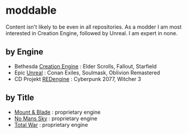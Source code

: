 # moddable

Content isn't likely to be even in all repositories.
As a modder I am most interested in Creation Engine, followed by Unreal.
I am expert in none.

## by Engine

- Bethesda [Creation Engine](https://github.com/df15h-moddable/df15h-ce-public) : Elder Scrolls, Fallout, Starfield
- Epic [Unreal](https://github.com/df15h-moddable/unreal) : Conan Exiles, Soulmask, Oblivion Remastered
- CD Projekt [REDengine](https://github.com/df15h-moddable/red) : Cyberpunk 2077, Witcher 3

## by Title
  
- [Mount & Blade](https://github.com/df15h-moddable/mount-and-blade) : proprietary engine
- [No Mans Sky](https://github.com/df15h-moddable/no-mans-sky) : proprietary engine
- [Total War](https://github.com/df15h-moddable/total-war) : proprietary engine
